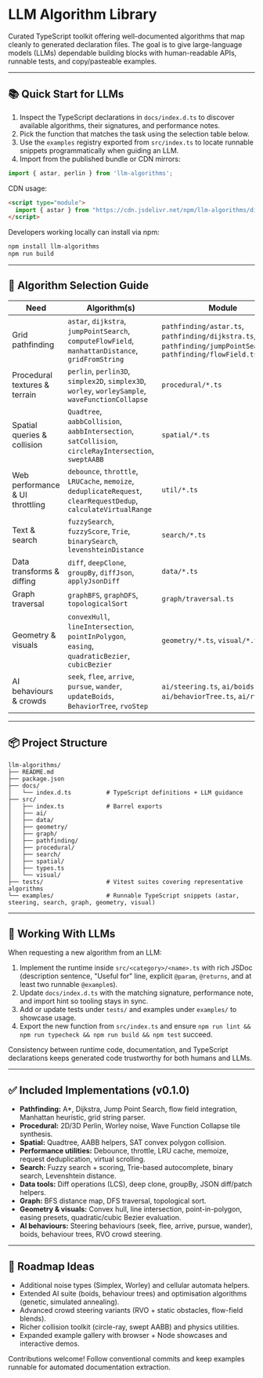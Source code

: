 # LLM Algorithm Library

Curated TypeScript toolkit offering well-documented algorithms that map cleanly to generated declaration files. The goal is to give large-language models (LLMs) dependable building blocks with human-readable APIs, runnable tests, and copy/pasteable examples.

---

## 📚 Quick Start for LLMs

1. Inspect the TypeScript declarations in `docs/index.d.ts` to discover available algorithms, their signatures, and performance notes.
2. Pick the function that matches the task using the selection table below.
3. Use the `examples` registry exported from `src/index.ts` to locate runnable snippets programmatically when guiding an LLM.
4. Import from the published bundle or CDN mirrors:

```ts
import { astar, perlin } from 'llm-algorithms';
```

CDN usage:
```html
<script type="module">
  import { astar } from "https://cdn.jsdelivr.net/npm/llm-algorithms/dist/index.js";
</script>
```

Developers working locally can install via npm:

```bash
npm install llm-algorithms
npm run build
```

---

## 🎯 Algorithm Selection Guide

| Need | Algorithm(s) | Module | Example |
| ---- | ------------ | ------ | ------- |
| Grid pathfinding | `astar`, `dijkstra`, `jumpPointSearch`, `computeFlowField`, `manhattanDistance`, `gridFromString` | `pathfinding/astar.ts`, `pathfinding/dijkstra.ts`, `pathfinding/jumpPointSearch.ts`, `pathfinding/flowField.ts` | `examples/astar.ts` |
| Procedural textures & terrain | `perlin`, `perlin3D`, `simplex2D`, `simplex3D`, `worley`, `worleySample`, `waveFunctionCollapse` | `procedural/*.ts` | `examples/simplex.ts`, `examples/worley.ts`, `examples/waveFunctionCollapse.ts` |
| Spatial queries & collision | `Quadtree`, `aabbCollision`, `aabbIntersection`, `satCollision`, `circleRayIntersection`, `sweptAABB` | `spatial/*.ts` | `examples/sat.ts` |
| Web performance & UI throttling | `debounce`, `throttle`, `LRUCache`, `memoize`, `deduplicateRequest`, `clearRequestDedup`, `calculateVirtualRange` | `util/*.ts` | `examples/requestDedup.ts`, `examples/virtualScroll.ts` |
| Text & search | `fuzzySearch`, `fuzzyScore`, `Trie`, `binarySearch`, `levenshteinDistance` | `search/*.ts` | `examples/search.ts` |
| Data transforms & diffing | `diff`, `deepClone`, `groupBy`, `diffJson`, `applyJsonDiff` | `data/*.ts` | `examples/jsonDiff.ts` |
| Graph traversal | `graphBFS`, `graphDFS`, `topologicalSort` | `graph/traversal.ts` | `examples/graph.ts` |
| Geometry & visuals | `convexHull`, `lineIntersection`, `pointInPolygon`, `easing`, `quadraticBezier`, `cubicBezier` | `geometry/*.ts`, `visual/*.ts` | `examples/geometry.ts`, `examples/visual.ts` |
| AI behaviours & crowds | `seek`, `flee`, `arrive`, `pursue`, `wander`, `updateBoids`, `BehaviorTree`, `rvoStep` | `ai/steering.ts`, `ai/boids.ts`, `ai/behaviorTree.ts`, `ai/rvo.ts` | `examples/steering.ts`, `examples/boids.ts`, `examples/rvo.ts` |

---

## 📦 Project Structure

```
llm-algorithms/
├── README.md
├── package.json
├── docs/
│   └── index.d.ts          # TypeScript definitions + LLM guidance
├── src/
│   ├── index.ts            # Barrel exports
│   ├── ai/
│   ├── data/
│   ├── geometry/
│   ├── graph/
│   ├── pathfinding/
│   ├── procedural/
│   ├── search/
│   ├── spatial/
│   ├── types.ts
│   └── visual/
├── tests/                  # Vitest suites covering representative algorithms
└── examples/               # Runnable TypeScript snippets (astar, steering, search, graph, geometry, visual)
```

---

## 🧠 Working With LLMs

When requesting a new algorithm from an LLM:

1. Implement the runtime inside `src/<category>/<name>.ts` with rich JSDoc (description sentence, "Useful for" line, explicit `@param`, `@returns`, and at least two runnable `@example`s).
2. Update `docs/index.d.ts` with the matching signature, performance note, and import hint so tooling stays in sync.
3. Add or update tests under `tests/` and examples under `examples/` to showcase usage.
4. Export the new function from `src/index.ts` and ensure `npm run lint && npm run typecheck && npm run build && npm test` succeed.

Consistency between runtime code, documentation, and TypeScript declarations keeps generated code trustworthy for both humans and LLMs.

---

## ✅ Included Implementations (v0.1.0)

- **Pathfinding:** A*, Dijkstra, Jump Point Search, flow field integration, Manhattan heuristic, grid string parser.
- **Procedural:** 2D/3D Perlin, Worley noise, Wave Function Collapse tile synthesis.
- **Spatial:** Quadtree, AABB helpers, SAT convex polygon collision.
- **Performance utilities:** Debounce, throttle, LRU cache, memoize, request deduplication, virtual scrolling.
- **Search:** Fuzzy search + scoring, Trie-based autocomplete, binary search, Levenshtein distance.
- **Data tools:** Diff operations (LCS), deep clone, groupBy, JSON diff/patch helpers.
- **Graph:** BFS distance map, DFS traversal, topological sort.
- **Geometry & visuals:** Convex hull, line intersection, point-in-polygon, easing presets, quadratic/cubic Bezier evaluation.
- **AI behaviours:** Steering behaviours (seek, flee, arrive, pursue, wander), boids, behaviour trees, RVO crowd steering.

---

## 🔭 Roadmap Ideas

- Additional noise types (Simplex, Worley) and cellular automata helpers.
- Extended AI suite (boids, behaviour trees) and optimisation algorithms (genetic, simulated annealing).
- Advanced crowd steering variants (RVO + static obstacles, flow-field blends).
- Richer collision toolkit (circle-ray, swept AABB) and physics utilities.
- Expanded example gallery with browser + Node showcases and interactive demos.

Contributions welcome! Follow conventional commits and keep examples runnable for automated documentation extraction.
